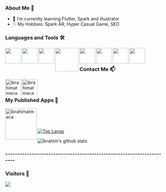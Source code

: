 ### About Me 👋

<!--
**ibrahimatmaca/ibrahimatmaca** is a ✨ _special_ ✨ repository because its `README.md` (this file) appears on your GitHub profile.
-->

- 🌱 I’m currently learning Flutter, Spark and Illustrator
- ✨ My Hobbies: Spark AR, Hyper Casual Game, SEO

### Languages and Tools :hammer_and_wrench:

<img align = "left" width = "50px" src="https://www.cdslab.org/recipes/images/C.png"/>
<img align = "left" width = "50px" src="https://seeklogo.com/images/C/c-sharp-c-logo-02F17714BA-seeklogo.com.png"/>
<img align = "left" width = "50px" src="https://camo.githubusercontent.com/1e5dbc520321b96fed91f0100bc55cfcf6a6f506/68747470733a2f2f7777772e766563746f726c6f676f2e7a6f6e652f6c6f676f732f6a6176612f6a6176612d69636f6e2e737667"/>
<img align = "left" width = "75px" src="https://upload.wikimedia.org/wikipedia/commons/thumb/f/fe/Dart_programming_language_logo.svg/1024px-Dart_programming_language_logo.svg.png"/>
<img align = "left" width = "50px" src="https://i.pinimg.com/originals/4e/74/7c/4e747c82368d9681b75d54f56319dae7.png"/>
<img align = "left" width = "50px" src="https://image.flaticon.com/icons/png/512/906/906324.png"/>
<img align = "left" width = "50px" src="https://cdn.icon-icons.com/icons2/2107/PNG/512/file_type_flutter_icon_130599.png"/>
<img align = "left" width = "50px" src="https://cdn4.iconfinder.com/data/icons/logos-brands-5/24/unity-512.png"/>

<br>
<br>

### Contact Me :mailbox:
[<img align = "left" alt="ibrahimatmaca" width = "50px" src="https://image.flaticon.com/icons/png/512/61/61109.png"/>][LinkedIn]
[<img align = "left" alt="ibrahimatmaca" width = "50px" src="https://upload.wikimedia.org/wikipedia/commons/thumb/a/a5/Instagram_icon.png/600px-Instagram_icon.png"/>][Instagram]

<br>
<br>




### My Published Apps :milky_way:
[<img align = "left" alt="ibrahimatmaca" width = "100px" src="https://webstockreview.net/images/google-play-store-png.png"/>][Play Sotre]

<br>
<br>
<br>


[![Top Langs](https://github-readme-stats.vercel.app/api/top-langs/?username=ibrahimatmaca&layout=compact)](https://github.com/ibrahimatmaca/github-readme-stats)

![İbrahim's github stats](https://github-readme-stats.vercel.app/api?username=ibrahimatmaca&show_icons=true&theme=dark)

### ---------------------------------------------------------------------

### Visitors :speech_balloon:
![](https://komarev.com/ghpvc/?username=ibrahimatmaca)


[LinkedIn]: https://www.linkedin.com/in/ibrahimatmaca/
[Instagram]: https://www.instagram.com/in/ibrahimatmaca61/
[Play Sotre]: https://play.google.com/store/apps/developer?id=%C4%B0brahim+Atmaca

